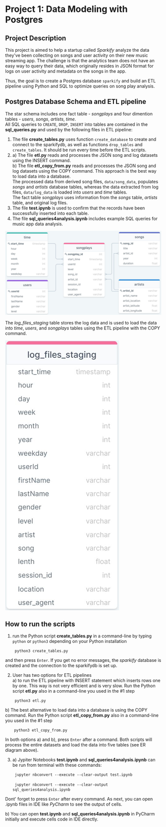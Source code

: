 # Project 1: Data Modeling with Postgres
## Project Description
This project is aimed to help a startup called *Sparkify* analyze the data they've been collecting on songs and user activity on their new music streaming app. 
The challenge is that the analytics team does not have an easy way to query their data, which originally resides in JSON format for logs on user activity and metadata on the songs in the app.

Thus, the goal is to create a Postgres database `sparkify` and build an ETL pipeline using Python and SQL to optimize queries on song play analysis.

## Postgres Database Schema and ETL pipeline
The star schema includes one fact table - *songplays* and four dimention tables - *users*, *songs*, *artists*, *time*.<br>
All SQL queries to `CREATE`, `DROP`, `INSERT` into tables are contained in the **sql_queries.py** and used by the following files in ETL pipeline:
1. The file **create_tables.py** uses function `create_database` to create and connect to the sparkifydb, as well as functions `drop_tables` and `create_tables`. It should be run every time before the ETL scripts.<br>
2.  a) The file **etl.py** reads and processes the JSON song and log datasets using the INSERT command.<br> 
    b) The file **etl_copy_from.py** reads and processes the JSON song and log datasets using the COPY command. This approach is the best way to load data into a database.<br>
The processed data from derived song files, `data/song_data`, populates *songs* and *artists* database tables, whereas the data extracted from log files, `data/log_data` is loaded into *users* and *time* tables.<br>
The fact table *songplays* uses information from the *songs* table, *artists* table, and original log files.
3. The file **test.ipynb** is used to confirm that the records have been successfully inserted into each table.
4. The file **sql_queries4analysis.ipynb** includes example SQL queries for music app data analysis.

![](sparkifydb_erd.jpg?raw=true)

The *log_files_staging* table stores the log data and is used to load the data into *time*, *users*, and *songplays* tables using the ETL pipeline with the COPY command.

![](log_files_staging.jpg?=50x)

## How to run the scripts
1. run the Python script **create_tables.py** in a command-line by typing `python` or `python3` depending on your Python installation
        
        python3 create_tables.py
        
and then press `Enter`. If you get no error messages, the *sparkify* database is created and the connection to the sparkifydb is set up.

2. User has two options for ETL pipelines<br>
a) to run the ETL pipeline with INSERT statement which inserts rows one by one. This way is not very efficient and is very slow.
    Run the Python script **etl.py** also in a command-line you used in the #1 step

        python3 etl.py
    
b) The best alternative to load data into a database is using the COPY command.
    Run the Python script **etl_copy_from.py** also in a command-line you used in the #1 step

        python3 etl_copy_from.py

In both options a) and b), press `Enter` after a command. Both scripts will process the entire datasets and load the data into five tables (see ER diagram above).

3. a) Jypiter Notebooks **test.ipynb** and **sql_queries4analysis.ipynb** can be run from terminal with these commands:

        jupyter nbconvert --execute --clear-output test.ipynb
        
        jupyter nbconvert --execute --clear-output sql_queries4analysis.ipynb
Dont' forget to press `Enter` after every command. As next, you can open .ipynb files in IDE like *PyCharm* to see the output of cells.

   b) You can open **test.ipynb** and **sql_queries4analysis.ipynb** in PyCharm initially and execute cells code in IDE directly.
